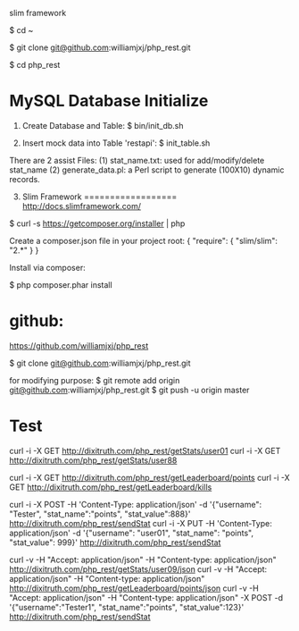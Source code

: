 slim framework


$ cd ~

$ git clone git@github.com:williamjxj/php_rest.git

$ cd php_rest



MySQL Database Initialize
==========================

1. Create Database and Table:
$ bin/init_db.sh

2. Insert mock data into Table 'restapi':
$ init_table.sh

There are 2 assist Files:
(1) stat_name.txt:  used for add/modify/delete stat_name
(2) generate_data.pl: a Perl script to generate (100X10) dynamic records.


3. Slim Framework
==================
http://docs.slimframework.com/

$ curl -s https://getcomposer.org/installer | php

Create a composer.json file in your project root:
{
  "require": {
	 "slim/slim": "2.*"
  }
}

Install via composer:

$ php composer.phar install


github:
=======
https://github.com/williamjxj/php_rest

$ git clone git@github.com:williamjxj/php_rest.git

for modifying purpose:
$ git remote add origin git@github.com:williamjxj/php_rest.git
$ git push -u origin master

Test
=====

curl -i -X GET http://dixitruth.com/php_rest/getStats/user01
curl -i -X GET http://dixitruth.com/php_rest/getStats/user88

curl -i -X GET http://dixitruth.com/php_rest/getLeaderboard/points
curl -i -X GET http://dixitruth.com/php_rest/getLeaderboard/kills

curl -i -X POST -H 'Content-Type: application/json' -d '{"username": "Tester", "stat_name":"points", "stat_value":888}' http://dixitruth.com/php_rest/sendStat
curl -i -X PUT -H 'Content-Type: application/json' -d '{"username": "user01", "stat_name": "points", "stat_value": 999}' http://dixitruth.com/php_rest/sendStat

curl -v -H "Accept: application/json" -H "Content-type: application/json"  http://dixitruth.com/php_rest/getStats/user09/json
curl -v -H "Accept: application/json" -H "Content-type: application/json"  http://dixitruth.com/php_rest/getLeaderboard/points/json
curl -v -H "Accept: application/json" -H "Content-type: application/json" -X POST -d '{"username":"Tester1", "stat_name":"points", "stat_value":123}' http://dixitruth.com/php_rest/sendStat

